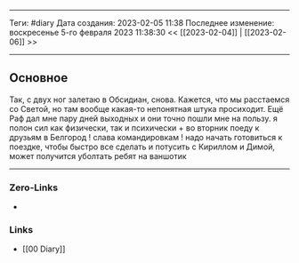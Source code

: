 ___
Теги: #diary 
Дата создания: 2023-02-05 11:38 
Последнее изменение: воскресенье 5-го февраля 2023 11:38:30
<< [[2023-02-04]] | [[2023-02-06]] >> 
___
## Основное

Так, с двух ног залетаю в Обсидиан, снова. Кажется, что мы расстаемся со Светой, но там вообще какая-то непонятная штука просиходит. Ещё Раф дал мне пару дней выходных и они точно пошли мне на пользу. я полон сил как физически, так и психически + во вторник поеду к друзьям в Белгород ! слава командировкам ! надо начать готовиться к поездке, чтобы быстро все сделать и потусить с Кириллом и Димой, может получится уболтать ребят на ваншотик

___
### Zero-Links
- 

### Links
- [[00 Diary]]
